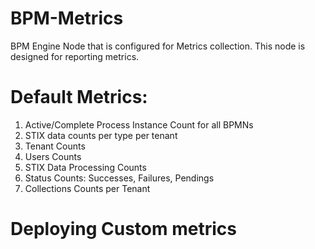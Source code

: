 # BPM-Metrics

BPM Engine Node that is configured for Metrics collection.
This node is designed for reporting metrics.


# Default Metrics:

1. Active/Complete Process Instance Count for all BPMNs
1. STIX data counts per type per tenant
1. Tenant Counts
1. Users Counts
1. STIX Data Processing Counts
1. Status Counts: Successes, Failures, Pendings
1. Collections Counts per Tenant



# Deploying Custom metrics

